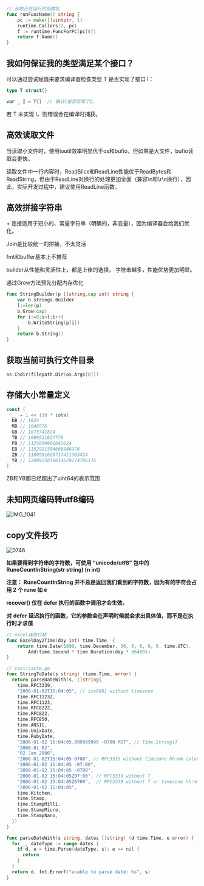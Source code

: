 ```go
// 获取正在运行的函数名
func runFuncName() string {
	pc := make([]uintptr, 1)
	runtime.Callers(2, pc)
	f := runtime.FuncForPC(pc[0])
	return f.Name()
}
```



## **我如何保证我的类型满足某个接口？**

可以通过尝试赋值来要求编译器检查类型 T 是否实现了接口 I：

```go
type T struct{}

var _ I = T{}  // 确认T是否实现了I。
```

若 T 未实现 I，则错误会在编译时捕获。



## 高效读取文件

当读取小文件时，使用ioutil效率明显优于os和bufio，但如果是大文件，bufio读取会更快。

读取文件中一行内容时，ReadSlice和ReadLine性能优于ReadBytes和ReadString，但由于ReadLine对换行的处理更加全面（兼容\n和\r\n换行），因此，实际开发过程中，建议使用ReadLine函数。



## 高效拼接字符串

\+ 连接适用于短小的、常量字符串（明确的，非变量），因为编译器会给我们优化。

Join是比较统一的拼接，不太灵活

fmt和buffer基本上不推荐

builder从性能和灵活性上，都是上佳的选择， 字符串越多，性能优势更加明显。

通过Grow方法预先分配内存优化

```go
func StringBuilder(p []string,cap int) string { 
	var b strings.Builder 
	l:=len(p) 
	b.Grow(cap) 
	for i:=0;i<l;i++{ 
		b.WriteString(p[i]) 
	} 
	return b.String() 
}
```



## 获取当前可执行文件目录

```go
os.Chdir(filepath.Dir(os.Args[0])) 
```



## 存储大小常量定义

```go
const (
  _  = 1 << (10 * iota)
  KB // 1024
  MB // 1048576
  GB // 1073741824
  TB // ‭1099511627776‬
  PB // ‭1125899906842624‬
  EB // ‭1152921504606846976‬
  ZB // ‭1180591620717411303424‬
  YB // ‭1208925819614629174706176‬
)
```

ZB和YB都已经超出了uint64的表示范围



## 未知网页编码转utf8编码

![IMG_1041](https://cdn.jsdelivr.net/gh/lian-yang/images@master/images/IMG_1041.PNG)

## copy文件技巧

![0746](https://cdn.jsdelivr.net/gh/lian-yang/images@master/images/0746.PNG)



**如果要得到字符串的字符数，可使用 “unicode/utf8” 包中的 RuneCountInString(str string) (n int)**

**注意： RuneCountInString 并不总是返回我们看到的字符数，因为有的字符会占用 2 个 rune 如 é** 

**recover() 仅在 defer 执行的函数中调用才会生效。**

**对** **defer** **延迟执行的函数，它的参数会在声明时候就会求出具体值，而不是在执行时才求值**


```go
// excel读取日期
func ExcelDay2Time(day int) time.Time  {
	return time.Date(1899, time.December, 30, 0, 0, 0, 0, time.UTC).
		Add(time.Second * time.Duration(day * 86400))
}
```

```go
// cast/caste.go
func StringToDate(s string) (time.Time, error) {
  return parseDateWith(s, []string{
    time.RFC3339,
    "2006-01-02T15:04:05", // iso8601 without timezone
    time.RFC1123Z,
    time.RFC1123,
    time.RFC822Z,
    time.RFC822,
    time.RFC850,
    time.ANSIC,
    time.UnixDate,
    time.RubyDate,
    "2006-01-02 15:04:05.999999999 -0700 MST", // Time.String()
    "2006-01-02",
    "02 Jan 2006",
    "2006-01-02T15:04:05-0700", // RFC3339 without timezone hh:mm colon
    "2006-01-02 15:04:05 -07:00",
    "2006-01-02 15:04:05 -0700",
    "2006-01-02 15:04:05Z07:00", // RFC3339 without T
    "2006-01-02 15:04:05Z0700",  // RFC3339 without T or timezone hh:mm colon
    "2006-01-02 15:04:05",
    time.Kitchen,
    time.Stamp,
    time.StampMilli,
    time.StampMicro,
    time.StampNano,
  })
}

func parseDateWith(s string, dates []string) (d time.Time, e error) {
  for _, dateType := range dates {
    if d, e = time.Parse(dateType, s); e == nil {
      return
    }
  }
  return d, fmt.Errorf("unable to parse date: %s", s)
}
```

